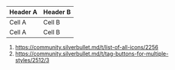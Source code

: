 
| Header A | Header B |
|----------|----------|
| Cell A | Cell B |
| Cell A | Cell B |

1. https://community.silverbullet.md/t/list-of-all-icons/2256
2. https://community.silverbullet.md/t/tag-buttons-for-multiple-styles/2512/3